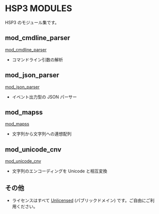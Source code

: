 # HSP3 MODULES

HSP3 のモジュール集です。

## mod_cmdline_parser

[mod_cmdline_parser](./mod_cmdline_parser)

- コマンドライン引数の解析

## mod_json_parser

[mod_json_parser](./mod_json_parser)

- イベント出力型の JSON パーサー

## mod_mapss

[mod_mapss](./mod_mapss)

- 文字列から文字列への連想配列

## mod_unicode_cnv

[mod_unicode_cnv](./mod_unicode_cnv)

- 文字列のエンコーディングを Unicode と相互変換

## その他

- ライセンスはすべて [Unlicensed](http://unlicense.org) (パブリックドメイン) です。ご自由にご利用ください。
